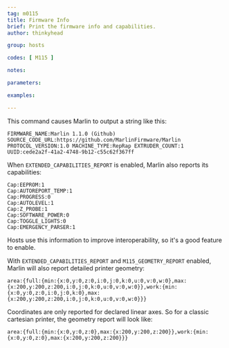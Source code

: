 ```yaml
---
tag: m0115
title: Firmware Info
brief: Print the firmware info and capabilities.
author: thinkyhead

group: hosts

codes: [ M115 ]

notes:

parameters:

examples:

---
```

This command causes Marlin to output a string like this:

```
FIRMWARE_NAME:Marlin 1.1.0 (Github) SOURCE_CODE_URL:https://github.com/MarlinFirmware/Marlin PROTOCOL_VERSION:1.0 MACHINE_TYPE:RepRap EXTRUDER_COUNT:1 UUID:cede2a2f-41a2-4748-9b12-c55c62f367ff
```

When `EXTENDED_CAPABILITIES_REPORT` is enabled, Marlin also reports its capabilities:

```
Cap:EEPROM:1
Cap:AUTOREPORT_TEMP:1
Cap:PROGRESS:0
Cap:AUTOLEVEL:1
Cap:Z_PROBE:1
Cap:SOFTWARE_POWER:0
Cap:TOGGLE_LIGHTS:0
Cap:EMERGENCY_PARSER:1
```

Hosts use this information to improve interoperability, so it's a good feature to enable.

With `EXTENDED_CAPABILITIES_REPORT` and `M115_GEOMETRY_REPORT` enabled, Marlin will also report detailed printer geometry:

```
area:{full:{min:{x:0,y:0,z:0,i:0,j:0,k:0,u:0,v:0,w:0},max:{x:200,y:200,z:200,i:0,j:0,k:0,u:0,v:0,w:0}},work:{min:{x:0,y:0,z:0,i:0,j:0,k:0},max:{x:200,y:200,z:200,i:0,j:0,k:0,u:0,v:0,w:0}}}
```

Coordinates are only reported for declared linear axes. So for a classic cartesian printer, the geometry report will look like:

```
area:{full:{min:{x:0,y:0,z:0},max:{x:200,y:200,z:200}},work:{min:{x:0,y:0,z:0},max:{x:200,y:200,z:200}}}
```
